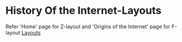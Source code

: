 # History Of the Internet-Layouts 
Refer 'Home' page for Z-layout and 'Origins of the Internet' page for F-layout
[Layouts](webpagelayouts.eastus.azurecontainer.io)